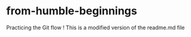 # from-humble-beginnings
Practicing the Git flow
!
This is a modified version of the readme.md file
